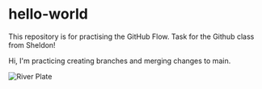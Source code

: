# hello-world
This repository is for practising the GitHub Flow. Task for the Github class from Sheldon!

Hi, I'm practicing creating branches and merging changes to main.

![River Plate](https://upload.wikimedia.org/wikipedia/commons/thumb/a/ac/Escudo_del_C_A_River_Plate.svg/1200px-Escudo_del_C_A_River_Plate.svg.png)

